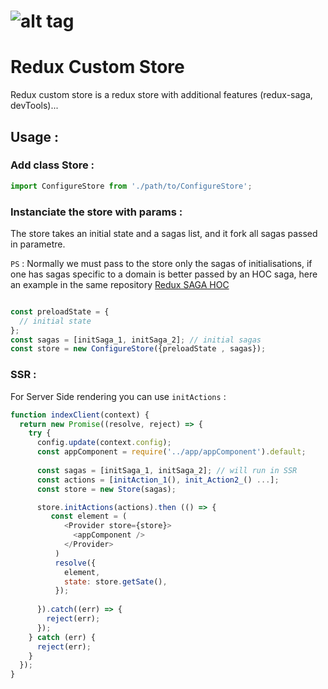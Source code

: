 # ![alt tag](http://i.imgur.com/svWYrBY.png)
# Redux Custom Store
Redux custom store is a redux store with additional features (redux-saga, devTools)...

## Usage :

### Add class Store :

```js
import ConfigureStore from './path/to/ConfigureStore';
```
### Instanciate the store with params :
The store takes an initial state and a sagas list, and it fork all sagas passed in parametre.


`PS` : Normally we must pass to the store only the sagas of initialisations, if one has sagas specific to a domain is better passed by an HOC saga, here an example in the same repository [Redux SAGA HOC](https://www.npmjs.com/package/redux-saga-hoc)


```js

const preloadState = {
  // initial state
};
const sagas = [initSaga_1, initSaga_2]; // initial sagas
const store = new ConfigureStore({preloadState , sagas});
```

### SSR :
For Server Side rendering you can use `initActions` :

```js
function indexClient(context) {
  return new Promise((resolve, reject) => {
    try {
      config.update(context.config);
      const appComponent = require('../app/appComponent').default;
      
      const sagas = [initSaga_1, initSaga_2]; // will run in SSR
      const actions = [initAction_1(), init_Action2_() ...];
      const store = new Store(sagas);

      store.initActions(actions).then (() => {
         const element = (
            <Provider store={store}>
              <appComponent />
            </Provider>
          )
          resolve({
            element,
            state: store.getSate(),
          });
          
      }).catch((err) => {
        reject(err);
      });
    } catch (err) {
      reject(err);
    }
  });
}

```

